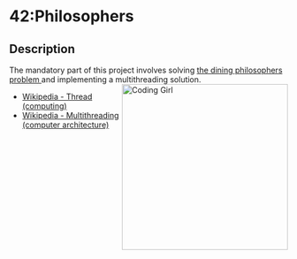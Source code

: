 # 42:Philosophers
## Description
The mandatory part of this project involves solving <a href="https://en.wikipedia.org/wiki/Dining_philosophers_problem" target="_blank">the dining philosophers problem </a> and implementing a multithreading solution.
<img align="right" alt="Coding Girl" width="300px" src="https://upload.wikimedia.org/wikipedia/commons/8/81/Dining_philosophers_diagram.jpg"/>

<ul>
    <li><a href="https://en.wikipedia.org/wiki/Thread_(computing)" target="_blank">Wikipedia - Thread (computing)</a></li>
    <li><a href="https://en.wikipedia.org/wiki/Multithreading_(computer_architecture)" target="_blank">Wikipedia - Multithreading (computer architecture)</a></li>
</ul>
